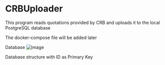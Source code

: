 # CRBUploader

This program reads quotations provided by CRB and uploads it to the local PostgreSQL database

The docker-compose file will be added later

Database
![image](https://github.com/PolinaKamalova/CRBUploader/assets/79357093/8ed191af-9783-483c-b3d9-31433743fbab)

Database structure with ID as Primary Key

